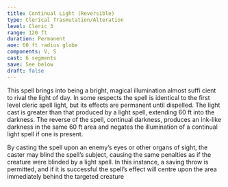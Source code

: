 ```yaml
---
title: Continual Light (Reversible)
type: Clerical Trasmutation/Alteration
level: Cleric 3
range: 120 ft
duration: Permanent
aoe: 60 ft radius globe
components: V, S
cast: 6 segments
save: See below
draft: false
---
```


This spell brings into being a bright, magical illumination almost suffi cient to rival the light of day. In some respects the spell is identical to the first level cleric spell light, but its effects are permanent until dispelled. The light cast is greater than that produced by a light spell, extending 60 ft into the darkness. The reverse of the spell, continual darkness, produces an ink-like darkness in the same 60 ft area and negates the illumination of a continual light spell if one is present.

By casting the spell upon an enemy’s eyes or other organs of sight, the caster may blind the spell’s subject, causing the same penalties as if the creature were blinded by a light spell. In this instance, a saving throw is permitted, and if it is successful the spell’s effect will centre upon the area immediately behind the targeted creature
